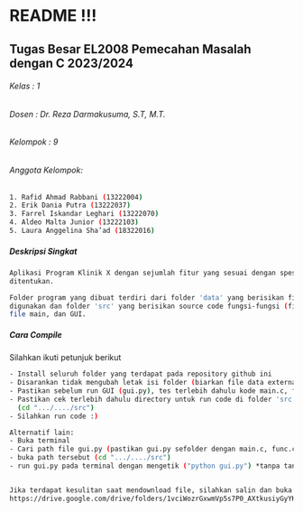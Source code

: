 # README !!!
## Tugas Besar EL2008 Pemecahan Masalah dengan C 2023/2024
###### Kelas    : 1
###### Dosen    : Dr. Reza Darmakusuma, S.T, M.T.
###### Kelompok : 9

###### Anggota Kelompok:
```bash
1. Rafid Ahmad Rabbani (13222004)
2. Erik Dania Putra (13222037)
3. Farrel Iskandar Leghari (13222070)
4. Aldeo Malta Junior (13222103)
5. Laura Anggelina Sha’ad (18322016)
```
##### Deskripsi Singkat
```bash
Aplikasi Program Klinik X dengan sejumlah fitur yang sesuai dengan spesifikasi yang telah
ditentukan.

Folder program yang dibuat terdiri dari folder 'data' yang berisikan file-file external yang
digunakan dan folder 'src' yang berisikan source code fungsi-fungsi (fitur), file header,
file main, dan GUI.
```
##### Cara Compile
Silahkan ikuti petunjuk berikut
```bash
- Install seluruh folder yang terdapat pada repository github ini
- Disarankan tidak mengubah letak isi folder (biarkan file data external dan program terpisah folder)
- Pastikan sebelum run GUI (gui.py), tes terlebih dahulu kode main.c, func.c, dan func.h
- Pastikan cek terlebih dahulu directory untuk run code di folder 'src'
  (cd ".../..../src")
- Silahkan run code :)

Alternatif lain:
- Buka terminal
- Cari path file gui.py (pastikan gui.py sefolder dengan main.c, func.c, func.h pada folder 'src' dan folder 'src' berada di path yang sama dengan folder 'data')
- buka path tersebut (cd ".../..../src")
- run gui.py pada terminal dengan mengetik ("python gui.py") *tanpa tanda petik


Jika terdapat kesulitan saat mendownload file, silahkan salin dan buka link dibawah:
https://drive.google.com/drive/folders/1vciWozrGxwmVp5s7P0_AXtkusiyGyYKB
```
